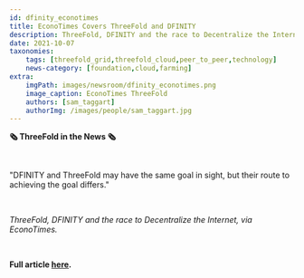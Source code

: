 ```yaml
---
id: dfinity_econotimes
title: EconoTimes Covers ThreeFold and DFINITY
description: ThreeFold, DFINITY and the race to Decentralize the Internet, via EconoTimes.
date: 2021-10-07
taxonomies:
    tags: [threefold_grid,threefold_cloud,peer_to_peer,technology]
    news-category: [foundation,cloud,farming]
extra:
    imgPath: images/newsroom/dfinity_econotimes.png
    image_caption: EconoTimes ThreeFold
    authors: [sam_taggart]
    authorImg: /images/people/sam_taggart.jpg
---
```


**🗞 ThreeFold in the News 🗞**

<br/>

"DFINITY and ThreeFold may have the same goal in sight, but their route to achieving the goal differs."

<br/>

*ThreeFold, DFINITY and the race to Decentralize the Internet, via EconoTimes.*

<br/>

**Full article [here](https://econotimes.com/ThreeFold-DFINITY-and-the-race-to-Decentralize-the-Internet-1618367).**